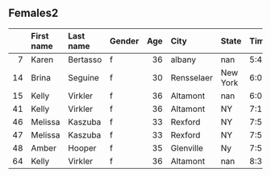 ## Females2

|    | First name   | Last name   | Gender   |   Age | City       | State    | Time   | Member   |   age_cat |
|---:|:-------------|:------------|:---------|------:|:-----------|:---------|:-------|:---------|----------:|
|  7 | Karen        | Bertasso    | f        |    36 | albany     | nan      | 5:49   | Yes      |     30_39 |
| 14 | Brina        | Seguine     | f        |    30 | Rensselaer | New York | 6:05   | Yes      |     30_39 |
| 15 | Kelly        | Virkler     | f        |    36 | Altamont   | nan      | 6:08   | Yes      |     30_39 |
| 41 | Kelly        | Virkler     | f        |    36 | Altamont   | NY       | 7:17   | Yes      |     30_39 |
| 46 | Melissa      | Kaszuba     | f        |    33 | Rexford    | NY       | 7:51   | Yes      |     30_39 |
| 47 | Melissa      | Kaszuba     | f        |    33 | Rexford    | NY       | 7:53   | Yes      |     30_39 |
| 48 | Amber        | Hooper      | f        |    35 | Glenville  | Ny       | 7:53   | Yes      |     30_39 |
| 64 | Kelly        | Virkler     | f        |    36 | Altamont   | nan      | 8:36   | Yes      |     30_39 |